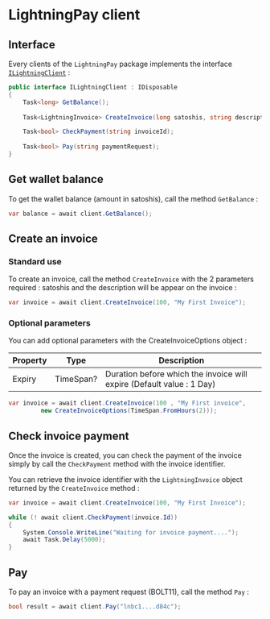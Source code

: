 # LightningPay client

## Interface

Every clients of the `LightningPay` package implements the interface [`ILightningClient`](/src/LightningPay/ILightningClient.cs) : 

```c#
public interface ILightningClient : IDisposable
{
	Task<long> GetBalance();
    
	Task<LightningInvoice> CreateInvoice(long satoshis, string description, CreateInvoiceOptions options = null);

	Task<bool> CheckPayment(string invoiceId);
    
	Task<bool> Pay(string paymentRequest);
}
```

## Get wallet balance

To get the wallet balance (amount in satoshis), call the method `GetBalance` : 

```c#
var balance = await client.GetBalance();
```

## Create an invoice

### Standard use

To create an invoice, call the method `CreateInvoice` with the 2 parameters required : satoshis and the description will be appear on the invoice : 

```c#
var invoice = await client.CreateInvoice(100, "My First Invoice");
```

### Optional parameters

You can add optional parameters with the CreateInvoiceOptions object : 

| Property | Type      | Description                                                  |
| -------- | --------- | ------------------------------------------------------------ |
| Expiry   | TimeSpan? | Duration before which the invoice will expire (Default value : 1 Day) |

```c#
var invoice = await client.CreateInvoice(100 , "My First invoice", 
         new CreateInvoiceOptions(TimeSpan.FromHours(2)));
```

## Check invoice payment

Once the invoice is created, you can check the payment of the invoice simply by call the `CheckPayment` method with the invoice identifier.

You can retrieve the invoice identifier with the `LightningInvoice` object returned by the `CreateInvoice` method : 

```c#
var invoice = await client.CreateInvoice(100, "My First Invoice");

while (! await client.CheckPayment(invoice.Id))
{
	System.Console.WriteLine("Waiting for invoice payment....");
	await Task.Delay(5000);
}
```

## Pay

To pay an invoice with a payment request (BOLT11), call the method `Pay` : 

```c#
bool result = await client.Pay("lnbc1....d84c");
```

